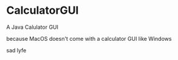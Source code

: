 # CalculatorGUI
A Java Calulator GUI 

because MacOS doesn't come with a calculator GUI like Windows

sad lyfe
